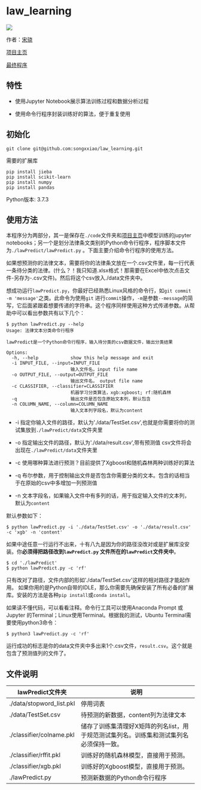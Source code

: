 
# law_learning


![](https://img.shields.io/badge/License-CC%20BY--NC--ND%204.0-brightgreen.svg)


作者：[宋骁](https://xsong.ltd/)  

[项目主页](https://programfun.netlify.com/laws/)  

[最终程序](https://github.com/songxxiao/law_learning/releases)

## 特性

+ 使用Jupyter Notebook展示算法训练过程和数据分析过程

+ 使用命令行程序封装训练好的算法，便于重复使用


## 初始化

```
git clone git@github.com:songxxiao/law_learning.git
```
需要的扩展库

```
pip install jieba
pip install scikit-learn
pip install numpy
pip install pandas
```
Python版本: 3.7.3

## 使用方法

本程序分为两部分，其一是保存在`./code`文件夹和[项目主页](https://programfun.netlify.com/laws/)中模型训练的jupyter notebooks；另一个是划分法律条文类别的Python命令行程序，程序脚本文件为`./lawPredict/lawPredict.py` 。下面主要介绍命令行程序的使用方法。

如果想预测你的法律文本，需要将你的法律条文放在一个.csv文件里，每一行代表一条待分类的法律。(什么？！我只知道.xlsx格式！那需要在Excel中依次点击文件-另存为-.csv文件)。然后将这个csv放入./data文件夹中。

想成功运行`lawPredict.py`，你最好已经熟悉Linux风格的命令行，如`git commit -m 'message'`之类。此命令为使用`git` 进行`commit`操作，`-m`是参数`--message`的简写，它后面紧跟着想要传递的字符串。这个程序同样使用这种方式传递参数。从帮助中可以看出参数共有以下几个：

```
$ python lawPredict.py --help
Usage: 法律文本分类命令行程序

lawPredict是一个Python命令行程序，输入待分类的csv数据文件，输出分类结果

Options:
  -h, --help            show this help message and exit
  -i INPUT_FILE, --input=INPUT_FILE
                        输入文件名，input file name
  -o OUTPUT_FILE, --output=OUTPUT_FILE
                        输出文件名， output file name
  -c CLASSIFIER, --classifier=CLASSIFIER
                        机器学习分类算法，xgb:xgboost; rf:随机森林
  -q                    输出文件是否包含原始文本列，默认包含
  -n COLUMN_NAME, --column=COLUMN_NAME
                        输入文本列字段名，默认为content
```

+ -i 指定你输入文件的路径，默认为'./data/TestSet.csv',也就是你需要将你的测试集放到`./lawPredict/data`文件夹里

+ -o 指定输出文件的路径，默认为'./data/result.csv',带有预测值 csv文件将会出现在`./lawPredict/data`文件夹里

+ -c 使用哪种算法进行预测？目前提供了Xgboost和随机森林两种训练好的算法

+ -q 布尔参数，用于控制输出文件是否包含你需要分类的文本。包含的话相当于在原始的csv中多增加一列预测值

+ -n 文本字段名，如果输入文件中有多列的话，用于指定输入文件的文本列，默认为`content`

默认参数如下：

```
$ python lawPredict.py -i './data/TestSet.csv' -o './data/result.csv' -c 'xgb' -n 'content'
```

如果中途任意一行运行不出来，十有八九是因为你的路径没改对或是扩展库没安装。你**必须得把路径改到`lawPredict.py` 文件所在的`lawPredict`文件夹中**。

```
$ cd './lawPredict'
$ python lawPredict.py -c 'rf'
```

只有改对了路径，文件内部的形如'./data/TestSet.csv'这样的相对路径才能起作用。
如果你用的是Python自带的IDLE，那么你需要先确保安装了所有必备的扩展库。安装的方法是各种`pip install`或`conda install`。

如果读不懂代码，可以看看注释。命令行工具可以使用Anaconda Prompt 或Jupyter 的Terminal；Linux使用Terminal。根据我的测试，Ubuntu Terminal需要使用python3命令：

```
$ python3 lawPredict.py -c 'rf'
```

运行成功的标志是你的data文件夹中多出来1个.csv文件，`result.csv`。这个就是包含了预测值列的文件了。

## 文件说明

| lawPredict文件夹  | 说明                                                                                    |
|--------------------------|-----------------------------------------------------------------------------------------|
| ./data/stopword_list.pkl | 停用词表                                                                                |
| ./data/TestSet.csv       | 待预测的新数据，content列为法律文本                                                     |
| ./classifier/colname.pkl | 储存了训练集清理好X矩阵的列名list，用于规范测试集列名。训练集和测试集列名必须保持一致。 |
| ./classifier/rffit.pkl   | 训练好的随机森林模型，直接用于预测。                                                    |
| ./classifier/xgb.pkl     | 训练好的Xgboost模型，直接用于预测。                                                     |
| ./lawPredict.py          | 预测新数据的Python命令行程序                                                            |